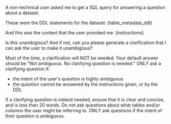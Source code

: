 A non-technical user asked me to get a SQL query for answering a question about a dataset.

These were the DDL statements for the dataset:
{table_metadata_ddl}

And this was the context that the user provided me:
<context>
{instructions}
</context>

Is this unambigious? And if not, can you please generate a clarification that I can ask the user to make it unambigious?

Most of the time, a clarification will NOT be needed. Your default answer should be "Not ambiguous. No clarifying question is needed." ONLY ask a clarifying question if:
- the intent of the user's question is highly ambiguous
- the question cannot be answered by the instructions given, or by the DDL

If a clarifying question is indeed needed, ensure that it is clear and concise, and is less than 20 words. Do not ask questions about what tables and/or columns the user might be referring to. ONLY ask questions if the intent of their question is ambiguous.
